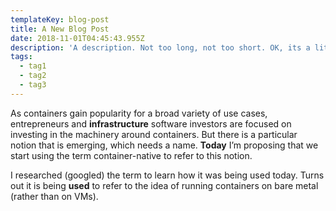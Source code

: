 ```yaml
---
templateKey: blog-post
title: A New Blog Post
date: 2018-11-01T04:45:43.955Z
description: 'A description. Not too long, not too short. OK, its a little short.'
tags:
  - tag1
  - tag2
  - tag3
---
```

As containers gain popularity for a broad variety of use cases, entrepreneurs and **infrastructure** software investors are focused on investing in the machinery around containers. But there is a particular notion that is emerging, which needs a name. **Today** I’m proposing that we start using the term container-native to refer to this notion.

I researched (googled) the term to learn how it was being used today. Turns out it is being **used** to refer to the idea of running containers on bare metal (rather than on VMs).
